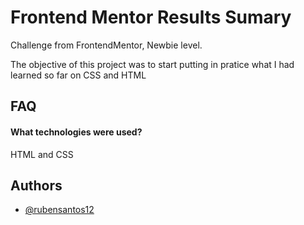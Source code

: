 
# Frontend Mentor Results Sumary

Challenge from FrontendMentor, Newbie level.

The objective of this project was to start putting in pratice what I had learned so far on CSS and HTML





## FAQ

#### What technologies were used?

HTML and CSS

## Authors

- [@rubensantos12](https://github.com/rubensantos12)

